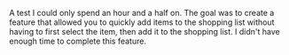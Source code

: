 A test I could only spend an hour and a half on. The goal was to create a feature that allowed you to quickly add items to the shopping list without having to first select the item, then add it to the shopping list. I didn't have enough time to complete this feature.

